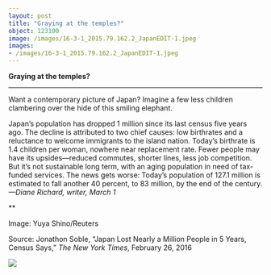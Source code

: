 ```yaml
---
layout: post
title: "Graying at the temples?"
object: 123100
image: /images/16-3-1_2015.79.162.2_JapanEDIT-1.jpeg
images:
- /images/16-3-1_2015.79.162.2_JapanEDIT-1.jpeg
---
```

**Graying at the temples?**

****

Want a contemporary picture of Japan? Imagine a few less children clambering over the hide of this smiling elephant.

Japan’s population has dropped 1 million since its last census five years ago. The decline is attributed to two chief causes: low birthrates and a reluctance to welcome immigrants to the island nation. Today’s birthrate is 1.4 children per woman, nowhere near replacement rate. Fewer people may have its upsides—reduced commutes, shorter lines, less job competition. But it’s not sustainable long term, with an aging population in need of tax-funded services. The news gets worse: Today’s population of 127.1 million is estimated to fall another 40 percent, to 83 million, by the end of the century.*—Diane Richard, writer, March 1*

**

Image: Yuya Shino/Reuters

Source: Jonathon Soble, “Japan Lost Nearly a Million People in 5 Years, Census Says,” *The New York Times*, February 26, 2016

![]({{siteurl.base}}/images/16-3-1_2015.79.162.2_JapanEDIT-1.jpeg)
